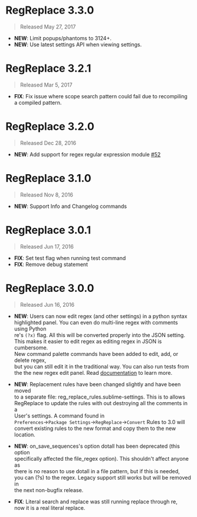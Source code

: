 # RegReplace 3.3.0

> Released May 27, 2017

- **NEW**: Limit popups/phantoms to 3124+.
- **NEW**: Use latest settings API when viewing settings.

# RegReplace 3.2.1

> Released Mar 5, 2017

- **FIX**: Fix issue where scope search pattern could fail due to recompiling a compiled pattern.

# RegReplace 3.2.0

> Released Dec 28, 2016

- **NEW**: Add support for regex regular expression module [#52](https://github.com/facelessuser/RegReplace/pull/52)

# RegReplace 3.1.0

> Released Nov 8, 2016

- **NEW**: Support Info and Changelog commands

# RegReplace 3.0.1

> Released Jun 17, 2016

- **FIX**: Set test flag when running test command
- **FIX**: Remove debug statement

# RegReplace 3.0.0

> Released Jun 16, 2016

- **NEW**: Users can now edit regex (and other settings) in a python syntax  
highlighted panel. You can even do multi-line regex with comments using Python  
re's `(?x)` flag. All this will be converted properly into the JSON setting.  
This makes it easier to edit regex as editing regex in JSON is cumbersome.  
New command palette commands have been added to edit, add, or delete regex,  
but you can still edit it in the traditional way. You can also run tests from  
the the new regex edit panel. Read [documentation](http://facelessuser.github.io/RegReplace/usage/#a-better-way-to-create-regex-rules) to learn more.

- **NEW**: Replacement rules have been changed slightly and have been moved  
to a separate file: reg_replace_rules.sublime-settings. This is to allows  
RegReplace to update the rules with out destroying all the comments in a  
User's settings. A command found in  
`Preferences`->`Package Settings`->`RegReplace`->`Convert` Rules to 3.0 will  
convert existing rules to the new format and copy them to the new location.

- **NEW**: on_save_sequences's option dotall has been deprecated (this option  
specifically affected the file_regex option). This shouldn't affect anyone as  
there is no reason to use dotall in a file pattern, but if this is needed,  
you can (?s) to the regex. Legacy support still works but will be removed in  
the next non-bugfix release.

- **FIX**: Literal search and replace was still running replace through re,  
now it is a real literal replace.
